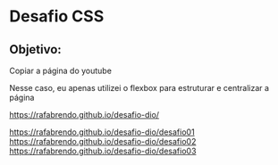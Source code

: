 # Desafio CSS

## Objetivo:
<p>Copiar a página do youtube</p>

<p>Nesse caso, eu apenas utilizei o flexbox para estruturar e centralizar a página</P>

https://rafabrendo.github.io/desafio-dio/

https://rafabrendo.github.io/desafio-dio/desafio01 <br>
https://rafabrendo.github.io/desafio-dio/desafio02  <br>
https://rafabrendo.github.io/desafio-dio/desafio03  <br>

